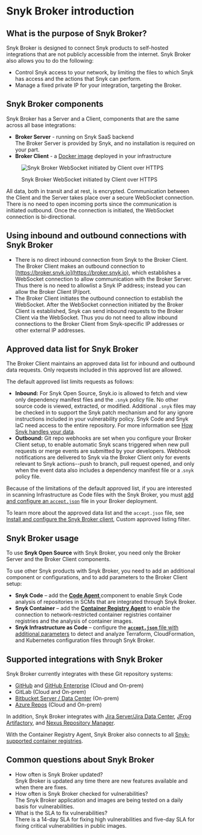 # Snyk Broker introduction

## What is the purpose of Snyk Broker?

Snyk Broker is designed to connect Snyk products to self-hosted integrations that are not publicly accessible from the internet. Snyk Broker also allows you to do the following:

* Control Snyk access to your network, by limiting the files to which Snyk has access and the actions that Snyk can perform.
* Manage a fixed private IP for your integration, targeting the Broker.

## Snyk Broker components

Snyk Broker has a Server and a Client, components that are the same across all base integrations:

* **Broker Server** - running on Snyk SaaS backend\
  The Broker Server is provided by Snyk, and no installation is required on your part.
* **Broker Client** - a [Docker image](https://hub.docker.com/r/snyk/broker/) deployed in your infrastructure

<figure><img src="../../.gitbook/assets/Snyk Broker diagram.png" alt="Snyk Broker WebSocket initiated by Client over HTTPS"><figcaption><p>Snyk Broker WebSocket initiated by Client over HTTPS</p></figcaption></figure>

All data, both in transit and at rest, is encrypted. Communication between the Client and the Server takes place over a secure WebSocket connection. There is no need to open incoming ports since the communication is initiated outbound. Once the connection is initiated, the WebSocket connection is bi-directional.

## Using inbound and outbound connections with Snyk Broker

* There is no direct inbound connection from Snyk to the Broker Client. The Broker Client makes an outbound connection to [https://broker.snyk.io](https://broker.snyk.io), which establishes a WebSocket connection to allow communication with the Broker Server. Thus there is no need to allowlist a Snyk IP address; instead you can allow the Broker Client IP/port.
* The Broker Client initiates the outbound connection to establish the WebSocket. After the WebSocket connection initiated by the Broker Client is established, Snyk can send inbound requests to the Broker Client via the WebSocket. Thus you do not need to allow inbound connections to the Broker Client from Snyk-specific IP addresses or other external IP addresses.

## **Approved data list for Snyk Broker**

The Broker Client maintains an approved data list for inbound and outbound data requests. Only requests included in this approved list are allowed.

The default approved list limits requests as follows:

* **Inbound:** For Snyk Open Source, Snyk.io is allowed to fetch and view only dependency manifest files and the `.snyk` policy file. No other source code is viewed, extracted, or modified. Additional `.snyk` files may be checked in to support the Snyk patch mechanism and for any ignore instructions included in your vulnerability policy. Snyk Code and Snyk IaC need access to the entire repository. For more information see [How Snyk handles your data](../../snyk-processes/how-snyk-handles-your-data.md).
* **Outbound:** Git repo webhooks are set when you configure your Broker Client setup, to enable automatic Snyk scans triggered when new pull requests or merge events are submitted by your developers. Webhook notifications are delivered to Snyk via the Broker Client only for events relevant to Snyk actions--push to branch, pull request opened, and only when the event data also includes a dependency manifest file or a .`snyk` policy file.

Because of the limitations of the default approved list, if you are interested in scanning Infrastructure as Code files with the Snyk Broker, you must [add and configure an `accept.json`](snyk-broker-infrastructure-as-code-detection/) file in your Broker deployment.

To learn more about the approved data list and the `accept.json` file, see [Install and configure the Snyk Broker client](set-up-snyk-broker/how-to-install-and-configure-your-snyk-broker-client.md), Custom approved listing filter.

## **Snyk Broker usage**

To use **Snyk Open Source** with Snyk Broker, you need only the Broker Server and the Broker Client components.

To use other Snyk products with Snyk Broker, you need to add an additional component or configurations, and to add parameters to the Broker Client setup:

* **Snyk Code** – add the [**Code Agent** ](snyk-broker-code-agent/)component to enable Snyk Code analysis of repositories in SCMs that are integrated through Snyk Broker.
* **Snyk Container** – add the [**Container Registry Agent**](snyk-broker-container-registry-agent/) to enable the connection to network-restricted container registries container registries and the analysis of container images.
* **Snyk Infrastructure as Code** – configure the [**`accept.json`** file with additional parameters](snyk-broker-infrastructure-as-code-detection/) to detect and analyze Terraform, CloudFormation, and Kubernetes configuration files through Snyk Broker.

## **Supported integrations with Snyk Broker**

Snyk Broker currently integrates with these Git repository systems:

* [GitHub](../git-repository-scm-integrations/github-integration/) and [GitHub Enterprise](../git-repository-scm-integrations/github-enterprise-integration.md) (Cloud and On-prem)
* GitLab (Cloud and On-prem)
* [Bitbucket Server / Data Center](../git-repository-scm-integrations/bitbucket-data-center-server-integration.md) (On-prem)
* [Azure Repos](../git-repository-scm-integrations/azure-repos-integration.md) (Cloud and On-prem)

In addition, Snyk Broker integrates with [Jira Server/Jira Data Center](../notifications-ticketing-system-integrations/jira.md), [JFrog Artifactory](../private-registry-integrations/artifactory-registry-setup.md), and [Nexus Repository Manager](../private-registry-integrations/nexus-repo-manager-setup.md).

With the Container Registry Agent, Snyk Broker also connects to all [Snyk-supported container registries](snyk-broker-container-registry-agent/).

## Common questions about Snyk Broker

* How often is Snyk Broker updated?\
  Snyk Broker is updated any time there are new features available and when there are fixes.
* How often is Snyk Broker checked for vulnerabilities?\
  The Snyk Broker application and images are being tested on a daily basis for vulnerabilities.
* What is the SLA to fix vulnerabilities?\
  There is a 14-day SLA for fixing high vulnerabilities and five-day SLA for fixing critical vulnerabilities in public images.
